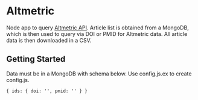 # Altmetric

Node app to query [Altmetric API](http://api.altmetric.com/). Article list is obtained from a MongoDB, which is then used to query via DOI or PMID for Altmetric data. All article data is then downloaded in a CSV.

## Getting Started
Data must be in a MongoDB with schema below. Use config.js.ex to create config.js. 
 
 `
{
    ids: {
        doi: '',
        pmid: ''
    }
}
 `
